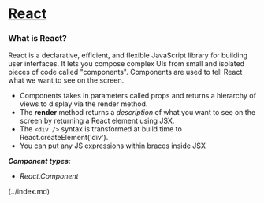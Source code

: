 # [React](https://reactjs.org/tutorial/tutorial.html)

### What is React?

React is a declarative, efficient, and flexible JavaScript library for building user interfaces. It lets you compose complex UIs from small and isolated pieces of code called "components".
Components are used to tell React what we want to see on the screen.

- Components takes in parameters called props and returns a hierarchy of views to display via the render method.
- The **render** method returns a _description_ of what you want to see on the screen by returning a React element using JSX.
- The `<div />` syntax is transformed at build time to React.createElement('div').
- You can put any JS expressions within braces inside JSX

**_Component types:_**

- _React.Component_

 (../index.md)
